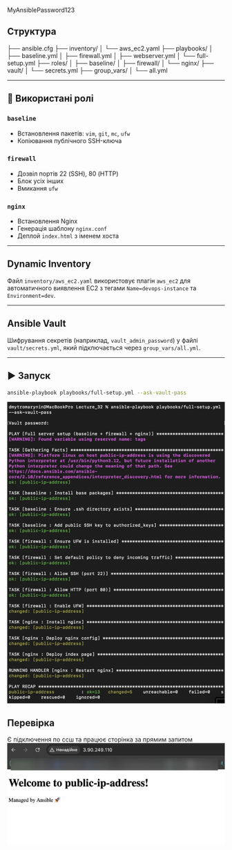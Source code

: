 MyAnsiblePassword123

## Структура

├── ansible.cfg
├── inventory/
│ └── aws_ec2.yaml
├── playbooks/
│ ├── baseline.yml
│ ├── firewall.yml
│ ├── webserver.yml
│ └── full-setup.yml
├── roles/
│ ├── baseline/
│ ├── firewall/
│ └── nginx/
├── vault/
│ └── secrets.yml
├── group_vars/
│ └── all.yml


---

## 🧩 Використані ролі

### `baseline`
- Встановлення пакетів: `vim`, `git`, `mc`, `ufw`
- Копіювання публічного SSH-ключа

### `firewall`
- Дозвіл портів 22 (SSH), 80 (HTTP)
- Блок усіх інших
- Вмикання `ufw`

### `nginx`
- Встановлення Nginx
- Генерація шаблону `nginx.conf`
- Деплой `index.html` з іменем хоста

---

## Dynamic Inventory

Файл `inventory/aws_ec2.yaml` використовує плагін `aws_ec2` для автоматичного виявлення EC2 з тегами `Name=devops-instance` та `Environment=dev`.

---

## Ansible Vault

Шифрування секретів (наприклад, `vault_admin_password`) у файлі `vault/secrets.yml`, який підключається через `group_vars/all.yml`.

---

## ▶️ Запуск

```bash
ansible-playbook playbooks/full-setup.yml --ask-vault-pass
```
![Сторінка](1.jpg)

## Перевірка

Є підключення по ссш та працює сторінка за прямим запитом ![Сторінка](2.jpg)